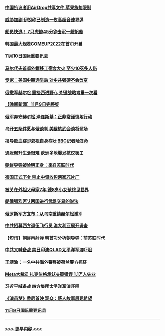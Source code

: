 #### [中国抗议者用AirDrop共享文件 苹果施加限制](../pages/prog202/a103571705.md?t=11102101) 
#### [威胁加剧 伊朗称已制造一枚高超音速导弹](../pages/prog202/a103571692.md?t=11102101) 
#### [船员快逃！ 7只虎鲸45分钟击沉一艘帆船](../pages/prog202/a103571714.md?t=11102101) 
#### [韩国最大规模COMEUP2022在首尔开幕](../pages/prog202/a103571699.md?t=11102101) 
#### [11月10日国际重要讯息](../pages/prog202/a103571695.md?t=11102101) 
#### [马尔代夫首都外籍移工宿舍大火 至少10死多人伤](../pages/prog202/a103571652.md?t=11102101) 
#### [专家：美国中期选举后 对中共强硬不会改变](../pages/prog202/a103571559.md?t=11102101) 
#### [俄撤军赫尔松 重挫西进野心 关键战略考量一次看](../pages/prog202/a103571590.md?t=11102101) 
#### [【晚间新闻】11月9日完整版](../pages/prog202/a103571491.md?t=11102101) 
#### [俄军弃守赫尔松 泽连斯基：正非常谨慎地行动](../pages/prog202/a103571534.md?t=11102101) 
#### [乌开五条件愿与俄谈判 美俄核武会谈将登场](../pages/prog202/a103571506.md?t=11102101) 
#### [报导败血症却忽视自身症状 BBC记者险丧命](../pages/prog202/a103571266.md?t=11102101) 
#### [通胀飙升生活艰难 欧洲多地爆发抗议罢工](../pages/prog202/a103571364.md?t=11102101) 
#### [朝鲜导弹被验明正身：来自苏联时代](../pages/prog202/a103571340.md?t=11102101) 
#### [德国正式下令 禁止中资收购两家芯片厂](../pages/prog202/a103571346.md?t=11102101) 
#### [被关在外祖父母家7年 德8岁小女孩终见世界](../pages/prog202/a103571241.md?t=11102101) 
#### [朝俄强烈否认两国进行武器交易的说法](../pages/prog202/a103571085.md?t=11102101) 
#### [俄罗斯军方宣布：从乌南重镇赫尔松撤军](../pages/prog202/a103571106.md?t=11102101) 
#### [中共招募西方退伍飞行员 澳大利亚展开调查](../pages/prog202/a103571083.md?t=11102101) 
#### [【短讯】朝鲜再射弹 韩首次分析朝导弹：前苏联时代](../pages/prog202/a103571081.md?t=11102101) 
#### [中共又喊备战 美日印澳QUAD太平洋军演吓阻](../pages/prog202/a103571093.md?t=11102101) 
#### [王靖渝：一名中共海外警察被荷兰警方抓获](../pages/prog202/a103571079.md?t=11102101) 
#### [Meta大裁员 扎克伯格承认决策错误 1.1万人失业](../pages/prog202/a103570971.md?t=11102101) 
#### [习近平喊备战 四方集团太平洋军演吓阻](../pages/prog202/a103570946.md?t=11102101) 
#### [《演员梦》悉尼首映 观众：感人故事展现希望](../pages/prog202/a103570847.md?t=11102101) 
#### [11月9日国际重要讯息](../pages/prog202/a103570830.md?t=11102101) 

----
#### [ >>> 更早内容 <<< ](../indexes/prog202-earlier.md)
